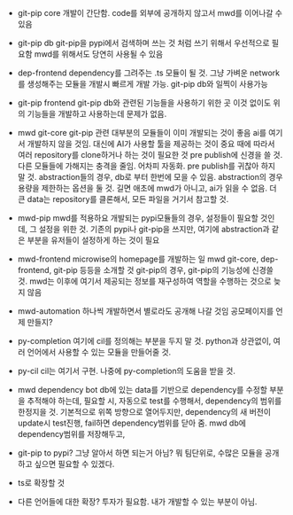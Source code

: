 

- git-pip core
    개발이 간단함. code를 외부에 공개하지 않고서 mwd를 이어나갈 수 있음

- git-pip db
    git-pip을 pypi에서 검색하며 쓰는 것 처럼 쓰기 위해서 우선적으로 필요함
    mwd를 위해서도 당연히 사용될 수 있음

- dep-frontend
    dependency를 그려주는 .ts 모듈이 될 것.
    그냥 가벼운 network를 생성해주는 모듈을 개발시 빠르게 개발 가능. git-pip db와 일찍이 사용가능

- git-pip frontend
    git-pip db와 관련된 기능들을 사용하기 위한 곳
    이것 없이도 위의 기능들을 개발하고 사용하는데 문제가 없음.

- mwd git-core
    git-pip 관련 대부분의 모듈들이 이미 개발되는 것이 좋음
    ai를 여기서 개발하지 않을 것임. 대신에 AI가 사용할 툴을 제공하는 것이 중요
    때에 따라서 여러 repository를 clone하거나 하는 것이 필요한 것
    pre publish에 신경을 쓸 것. 다른 모듈들에 가해지는 충격을 줄임. 어차피 자동화. pre publish를 귀찮아 하지 말 것.
    abstraction들의 경우, db로 부터 한번에 모을 수 있음.
    abstraction의 경우 용량을 제한하는 옵션을 둘 것. 길면 애초에 mwd가 아니고, ai가 읽을 수 없음.
    더 큰 data는 repository를 클론해서, 모든 파일을 거기서 참고할 것.

- mwd-pip
    mwd를 적용하요 개발되는 pypi모듈들의 경우, 설정들이 필요할 것인데,
    그 설정을 위한 것. 기존의 pypi나 git-pip을 쓰지만, 여기에 abstraction과 같은 부분을 유저들이 설정하게 하는 것이 필요


- mwd-frontend
    microwise의 homepage를 개발하는 일
    mwd git-core, dep-frontend, git-pip 등등을 소개할 것
    git-pip의 경우, git-pip의 기능성에 신경쓸 것. mwd는 이후에 여기서 제공되는 정보를 재구성하여 역할을 수행하는 것으로 늦지 않음

- mwd-automation
    하나씩 개발하면서 별로라도 공개해 나갈 것임
    공모페이지를 언제 만들지?


- py-completion
    여기에 cil를 정의해는 부분을 두지 말 것.
    python과 상관없이, 여러 언어에서 사용할 수 있는 모듈을 만들어줄 것.

- py-cil
    cil는 여기서 구현. 나중에 py-completion의 도움을 받을 것.

- mwd dependency bot
    db에 있는 data를 기반으로 dependency를 수정할 부분을 추적해야 하는데,
    필요할 시, 자동으로 test를 수행해서, dependency의 범위를 한정지을 것.
    기본적으로 위쪽 방향으로 열어두지만, dependency의 새 버전이 update시 test진행, fail하면 dependency범위를 닫아 줌.
    mwd db에 dependency범위를 저장해두고, 

- git-pip to pypi?
    그냥 알아서 하면 되는거 아님? 뭐 팀단위로, 수많은 모듈을 공개하고 싶으면 필요할 수 있겠다.

- ts로 확장할 것

- 다른 언어들에 대한 확장?
    투자가 필요함. 내가 개발할 수 있는 부분이 아님.
